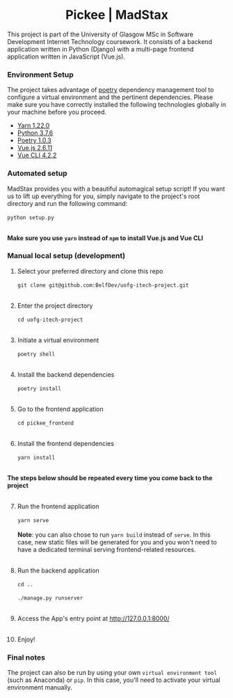 <h1 align="center">Pickee | MadStax</h1> 

This project is part of the University of Glasgow MSc in Software Development Internet Technology coursework. It consists of a backend application written in Python (Django) with a multi-page frontend application written in JavaScript (Vue.js).

### Environment Setup

The project takes advantage of [poetry](https://github.com/python-poetry/poetry) dependency management tool to configure a virtual environment and the pertinent dependencies. Please make sure you have correctly installed the following technologies globally in your machine before you proceed.

- [Yarn 1.22.0](https://classic.yarnpkg.com/en/docs/install/#mac-stable)
- [Python 3.7.6](https://www.python.org/downloads/release/python-376/)
- [Poetry 1.0.3](https://github.com/python-poetry/poetry)
- [Vue.js 2.6.11](https://vuejs.org/v2/guide/installation.html)
- [Vue CLI 4.2.2](https://cli.vuejs.org/guide/installation.html)

### Automated setup

MadStax provides you with a beautiful automagical setup script!
If you want us to lift up everything for you, simply navigate to the project's root directory and run the following command:<br><br>
    ```python setup.py```<br><br>

**Make sure you use `yarn` instead of `npm` to install Vue.js and Vue CLI**

### Manual local setup (development)

1. Select your preferred directory and clone this repo <br><br> 
    ```git clone git@github.com:BelfDev/uofg-itech-project.git```<br><br>

2. Enter the project directory<br><br>
    ```cd uofg-itech-project```<br><br>

3. Initiate a virtual environment<br><br>
    ```poetry shell```<br><br>

4. Install the backend dependencies<br><br>
    ```poetry install```<br><br>

5. Go to the frontend application<br><br>
    ```cd pickee_frontend```<br><br>

6. Install the frontend dependencies<br><br>
   ```yarn install```<br><br>

**The steps below should be repeated every time you come back to the project**<br><br>

7. Run the frontend application<br><br>
    ```yarn serve```<br><br>
    **Note**: you can also chose to run `yarn build` instead of `serve`. In this case, new static files will be generated for you and you won't need to have a dedicated terminal serving frontend-related resources.<br><br>

8. Run the backend application<br><br>
    ```cd ..```<br><br>
    ```./manage.py runserver```<br><br>

9. Access the App's entry point at http://127.0.0.1:8000/<br><br>

10. Enjoy!

### Final notes
The project can also be run by using your own `virtual environment tool` (such as Anaconda) or `pip`. In this case, you'll need to activate your virtual environment manually.